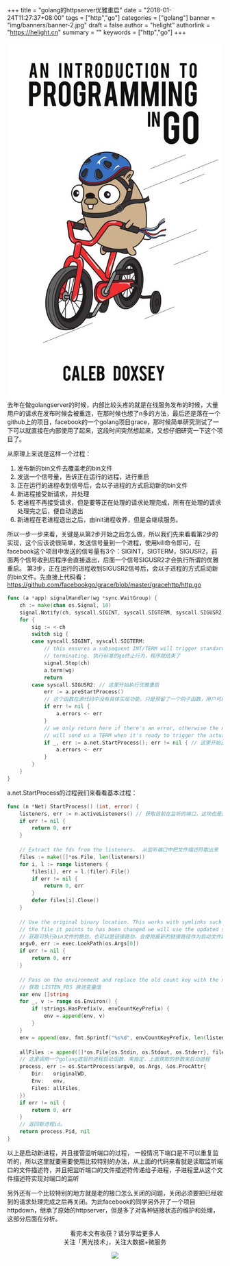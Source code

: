 +++
title = "golang的httpserver优雅重启"
date = "2018-01-24T11:27:37+08:00"
tags = ["http","go"]
categories = ["golang"]
banner = "img/banners/banner-2.jpg"
draft = false
author = "helight"
authorlink = "https://helight.cn"
summary = ""
keywords = ["http","go"]
+++

![](../../imgs/2018/03/u315048364941379819fm27gp0.jpg)
去年在做golangserver的时候，内部比较头疼的就是在线服务发布的时候，大量用户的请求在发布时候会被重连，在那时候也想了n多的方法，最后还是落在一个github上的项目，facebook的一个golang项目grace，那时候简单研究测试了一下可以就直接在内部使用了起来，这段时间突然想起来，又想仔细研究一下这个项目了。

从原理上来说是这样一个过程：
<!--more-->
1. 发布新的bin文件去覆盖老的bin文件
2. 发送一个信号量，告诉正在运行的进程，进行重启
3. 正在运行的进程收到信号后，会以子进程的方式启动新的bin文件
4. 新进程接受新请求，并处理
5. 老进程不再接受请求，但是要等正在处理的请求处理完成，所有在处理的请求处理完之后，便自动退出
6. 新进程在老进程退出之后，由init进程收养，但是会继续服务。

所以一步一步来看，关键是从第2步开始之后怎么做，所以我们先来看看第2步的实现，这个应该说很简单，发送信号量到一个进程，使用kill命令即可，在facebook这个项目中发送的信号量有3个：SIGINT，SIGTERM，SIGUSR2，前面两个信号收到后程序会直接退出，后面一个信号SIGUSR2才会执行所谓的优雅重启。
第3步，正在运行的进程收到SIGUSR2信号后，会以子进程的方式启动新的bin文件。先直接上代码看：https://github.com/facebookgo/grace/blob/master/gracehttp/http.go

```go
func (a *app) signalHandler(wg *sync.WaitGroup) {
    ch := make(chan os.Signal, 10)
    signal.Notify(ch, syscall.SIGINT, syscall.SIGTERM, syscall.SIGUSR2)
    for {
        sig := <-ch
        switch sig {
        case syscall.SIGINT, syscall.SIGTERM:  
            // this ensures a subsequent INT/TERM will trigger standard go behaviour of
            // terminating. 执行标准的go终止行为，程序就结束了
            signal.Stop(ch)
            a.term(wg)
            return
        case syscall.SIGUSR2: // 这里开始执行优雅重启
            err := a.preStartProcess()  
            // 这个函数在源代码中没有具体实现功能，只是预留了一个钩子函数，用户可以注册自己的函数，可以在重启之前做些自定义的事情。一般情况下也没有什么可以做的，除非有些特殊的服务环境或是状态保存之类的，至少目前，我们的server还没有遇到
            if err != nil {
                a.errors <- err
            }
            // we only return here if there's an error, otherwise the new process
            // will send us a TERM when it's ready to trigger the actual shutdown.
            if _, err := a.net.StartProcess(); err != nil { // 这里开始正式所谓的优雅重启            
                a.errors <- err
            }
        }
    }
}
```

a.net.StartProcess的过程我们来看看基本过程：

```go
func (n *Net) StartProcess() (int, error) {
    listeners, err := n.activeListeners() // 获取目前在监听的端口，这块也是重点，下面重点介绍
    if err != nil {
        return 0, err
    }

    // Extract the fds from the listeners.  从监听端口中把文件描述符取出来
    files := make([]*os.File, len(listeners))
    for i, l := range listeners {
        files[i], err = l.(filer).File()
        if err != nil {
            return 0, err
        }
        defer files[i].Close()
    }

    // Use the original binary location. This works with symlinks such that if
    // the file it points to has been changed we will use the updated symlink.
    // 获取可执行bin文件的路劲，也可以是链接路劲，会使用最新的链接路径作为启动文件路劲的
    argv0, err := exec.LookPath(os.Args[0])
    if err != nil {
        return 0, err
    }

    // Pass on the environment and replace the old count key with the new one.
    // 获取 LISTEN_FDS 换进变量值 
    var env []string
    for _, v := range os.Environ() {
        if !strings.HasPrefix(v, envCountKeyPrefix) {
            env = append(env, v)
        }
    }
    env = append(env, fmt.Sprintf("%s%d", envCountKeyPrefix, len(listeners)))

    allFiles := append([]*os.File{os.Stdin, os.Stdout, os.Stderr}, files...)
    // 这里调用一个golang底层的进程启动函数，来指定，上面获取的参数来启动进程
    process, err := os.StartProcess(argv0, os.Args, &os.ProcAttr{
        Dir:   originalWD,
        Env:   env,
        Files: allFiles,
    })
    if err != nil {
        return 0, err
    }
    // 返回新进程id。
    return process.Pid, nil 
}
```

以上是启动新进程，并且接管监听端口的过程， 一般情况下端口是不可以重复监听的，所以这里就要需要使用比较特别的办法，从上面的代码来看就是读取监听端口的文件描述符，并且把监听端口的文件描述符传递给子进程，子进程里从这个文件描述符实现对端口的监听

另外还有一个比较特别的地方就是老的接口怎么关闭的问题，关闭必须要把已经收到的请求处理完成之后再关闭。为此facebook的同学另外开了一个项目httpdown，继承了原始的httpserver，但是多了对各种链接状态的维护和处理，这部分后面在分析。

<center> 看完本文有收获？请分享给更多人 <br> 关注「黑光技术」，关注大数据+微服务 <br> 

![](/img/qrcode_helight_tech.jpg) 
</center>
